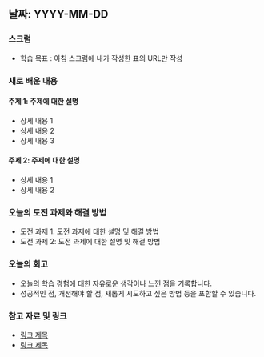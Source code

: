 ## 날짜: YYYY-MM-DD

### 스크럼
- 학습 목표 : 아침 스크럼에 내가 작성한 표의 URL만 작성

### 새로 배운 내용
#### 주제 1: 주제에 대한 설명
- 상세 내용 1
- 상세 내용 2
- 상세 내용 3

#### 주제 2: 주제에 대한 설명
- 상세 내용 1
- 상세 내용 2

### 오늘의 도전 과제와 해결 방법
- 도전 과제 1: 도전 과제에 대한 설명 및 해결 방법
- 도전 과제 2: 도전 과제에 대한 설명 및 해결 방법

### 오늘의 회고
- 오늘의 학습 경험에 대한 자유로운 생각이나 느낀 점을 기록합니다.
- 성공적인 점, 개선해야 할 점, 새롭게 시도하고 싶은 방법 등을 포함할 수 있습니다.

### 참고 자료 및 링크
- [링크 제목](URL)
- [링크 제목](URL)
